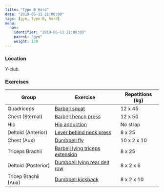 ```yaml
---
title: "Type B Hard"
date: "2019-06-11 21:00:00"
tags: [gym, Type-B, hard]
menu:
  nav:
    identifier: "2019-06-11 21:00:00"
    parent: "gym"
    weight: 130
---
```


### Location

Y-club.

### Exercises

| Group                | Exercise                                                                                             | Repetitions (kg) |
|----------------------|------------------------------------------------------------------------------------------------------|------------------|
| Quadriceps           | [Barbell squat](https://exrx.net/WeightExercises/Quadriceps/LVAlternatingLegExtensionH)              | 12 x 45          |
| Chest (Sternal)      | [Barbell bench press](https://exrx.net/WeightExercises/PectoralSternal/DBBenchPress)                 | 12 x 50          |
| Hip                  | [Hip adduction](https://exrx.net/WeightExercises/HipAdductors/CBHipAdduction)                        | No strap         |
| Deltoid (Anterior)   | [Lever behind neck press](https://exrx.net/WeightExercises/DeltoidAnterior/LVBehindNeckPressH)       | 8 x 25           |
| Chest (Aux)          | [Dumbbell fly](https://exrx.net/WeightExercises/PectoralSternal/DBFly)                               | 10 x 2 x 10      |
| Triceps Brachii      | [Barbell lying triceps extension](https://exrx.net/WeightExercises/Triceps/CBLyingTriExt)            | 8 x 25           |
| Deltoid (Posterior)  | [Dumbbell lying rear delt row](https://exrx.net/WeightExercises/DeltoidPosterior/DBLyingRearDeltRow) | 8 x 2 x 6        |
| Tricep Brachii (Aux) | [Dumbbell kickback](https://exrx.net/WeightExercises/Triceps/DBKickback)                             | 8 x 2 x 10       |
